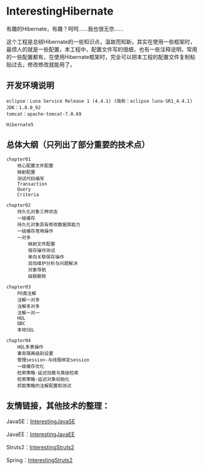 # InterestingHibernate

有趣的Hibernate，有趣？呵呵……我也很无奈……

这个工程是总结Hibernate的一些知识点，温故而知新。其实在使用一些框架时，最烦人的就是一些配置，本工程中，配置文件写的很细，也有一些注释说明，常用的一些配置都有，在使用Hibernate框架时，完全可以把本工程的配置文件复制粘贴过去，修改修改就能用了。

## 开发环境说明
	eclipse：Luna Service Release 1 (4.4.1) (简称：eclipse luna-SR1_4.4.1)
	JDK：1.8.0_92
	tomcat：apache-tomcat-7.0.69

	Hibernate5

## 总体大纲（只列出了部分重要的技术点）
	chapter01
		核心配置文件配置
		映射配置
		测试代码编写
		Transaction
		Query
		Criteria
		
	chapter02
		持久化对象三种状态
		一级缓存
		持久化对象具有修改数据库能力
		一级缓存常用操作
		一对多
			映射文件配置
			保存操作测试
			单向关联保存操作
			双向维护分析与问题解决
			对象导航
			级联删除
			
	chapter03
		PO类注解
		注解一对多
		注解多对多
		注解一对一
		HQL
		QBC
		本地SQL
		
	chapter04
		HQL多表操作
		事务隔离级别设置
		管理session-与线程绑定session
		一级缓存优化
		检索策略-延迟加载与类级检索
		检索策略-延迟对象初始化
		抓取策略的注解配置和测试

## 友情链接，其他技术的整理：
JavaSE：[InterestingJavaSE](https://github.com/gongchuanjing/InterestingJavaSE.git)

JavaEE：[InterestingJavaEE](https://github.com/gongchuanjing/InterestingJavaEE.git)

Struts2：[InterestingStruts2](https://github.com/gongchuanjing/InterestingStruts2.git)

Spring：[InterestingStruts2](https://github.com/gongchuanjing/InterestingSpring.git)
